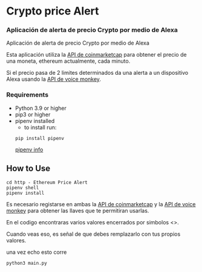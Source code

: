 # Crypto price Alert
### Aplicación de alerta de precio Crypto por medio de Alexa

Aplicación de alerta de precio Crypto por medio de Alexa

Esta aplicación utiliza la [API de coinmarketcap](https://coinmarketcap.com/api/documentation/v1/) para obtener el precio de una moneta, ethereum actualmente, cada minuto.

Si el precio pasa de 2 limites determinados da una alerta a un dispositivo Alexa usando la [API de voice monkey](https://voicemonkey.io/start).

### Requirements
- Python 3.9 or higher
- pip3 or higher
- pipenv installed
  - to install run:
  ```
  pip install pipenv
  ```
  [pipenv info](https://pypi.org/project/pipenv/)

## How to Use
  ```
  cd http - Ethereum Price Alert
  pipenv shell
  pipenv install
  ```

Es necesario registarse en ambas la [API de coinmarketcap](https://coinmarketcap.com/api/documentation/v1/) y la [API de voice monkey](https://voicemonkey.io/start) para obtener las llaves que te permitiran usarlas.

En el codigo encontraras varios valores encerrados <DE ESTA MANERA> por simbolos <>.

Cuando veas eso, es señal de que debes remplazarlo con tus propios valores.

una vez echo esto corre

```
python3 main.py
```
